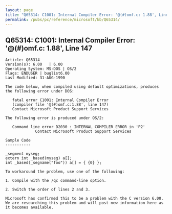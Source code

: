 ```yaml
---
layout: page
title: "Q65314: C1001: Internal Compiler Error: '@(#)omf.c: 1.88', Line 147"
permalink: /pubs/pc/reference/microsoft/kb/Q65314/
---
```


## Q65314: C1001: Internal Compiler Error: '@(#)omf.c: 1.88', Line 147

	Article: Q65314
	Version(s): 6.00   | 6.00
	Operating System: MS-DOS | OS/2
	Flags: ENDUSER | buglist6.00
	Last Modified: 31-AUG-1990
	
	The code below, when compiled using default optimizations, produces
	the following error under DOS:
	
	   fatal error C1001: Internal Compiler Error
	   (compiler file '@(#)omf.c:1.88', line 147)
	   Contact Microsoft Product Support Services
	
	The following error is produced under OS/2:
	
	   Command line error D2030 : INTERNAL COMPILER ERROR in 'P2'
	             Contact Microsoft Product Support Services
	
	Sample Code
	-----------
	
	_segment myseg;
	extern int _based(myseg) a[];
	int _based(_segname("foo")) a[] = { {0} };
	
	To workaround the problem, use one of the following:
	
	1. Compile with the /qc command-line option.
	
	2. Switch the order of lines 2 and 3.
	
	Microsoft has confirmed this to be a problem with the C version 6.00.
	We are researching this problem and will post new information here as
	it becomes available.
